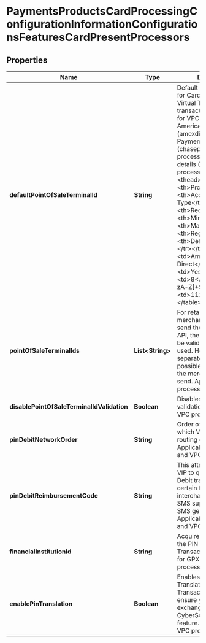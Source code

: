
# PaymentsProductsCardProcessingConfigurationInformationConfigurationsFeaturesCardPresentProcessors

## Properties
Name | Type | Description | Notes
------------ | ------------- | ------------- | -------------
**defaultPointOfSaleTerminalId** | **String** | Default Terminal ID used for Card Present and Virtual Terminal transactions. Applicable for VPC, GPX (gpx), American Express Direct (amexdirect) and Chase Paymentech Salem (chasepaymentechsalem) processors.  Validation details (for selected processors)...  &lt;table&gt; &lt;thead&gt;&lt;tr&gt;&lt;th&gt;Processor&lt;/th&gt;&lt;th&gt;Acceptance Type&lt;/th&gt;&lt;th&gt;Required&lt;/th&gt;&lt;th&gt;Min. Length&lt;/th&gt;&lt;th&gt;Max. Length&lt;/th&gt;&lt;th&gt;Regex&lt;/th&gt;&lt;th&gt;Default Value&lt;/th&gt;&lt;/tr&gt;&lt;/thead&gt; &lt;tr&gt;&lt;td&gt;American Express Direct&lt;/td&gt;&lt;td&gt;cp&lt;/td&gt;&lt;td&gt;Yes&lt;/td&gt;&lt;td&gt;4&lt;/td&gt;&lt;td&gt;8&lt;/td&gt;&lt;td&gt;^[0-9a-zA-Z]+$&lt;/td&gt;&lt;td&gt;1111&lt;/td&gt;&lt;/tr&gt; &lt;/table&gt;  |  [optional]
**pointOfSaleTerminalIds** | **List&lt;String&gt;** | For retail transactions, if merchant chooses to send the terminal id in the API, then that value has to be validated before being used. Holds a comma separated list of all possible terminal ids that the merchant is likely to send. Applicable for VPC processors. |  [optional]
**disablePointOfSaleTerminalIdValidation** | **Boolean** | Disables terminal ID validation. Applicable for VPC processors. |  [optional]
**pinDebitNetworkOrder** | **String** | Order of the networks in which Visa should make routing decisions. Applicable for GPX (gpx) and VPC processors. |  [optional]
**pinDebitReimbursementCode** | **String** | This attribute requests VIP to qualify a given PIN Debit transaction for a certain type of interchange program. Y &#x3D; SMS supermarket, Z &#x3D; SMS general merchant. Applicable for GPX (gpx) and VPC processors. |  [optional]
**financialInstitutionId** | **String** | Acquirer Institution ID for the PIN Debit Transactions. Applicable for GPX (gpx) and VPC processors. |  [optional]
**enablePinTranslation** | **Boolean** | Enables CyberSource PIN Translation for Online PIN Transactions. Please ensure you have exchanged PIN keys with CyberSource to use this feature. Applicable for VPC processors. |  [optional]



